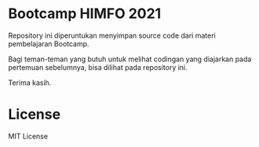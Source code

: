 # Bootcamp HIMFO 2021

Repository ini diperuntukan menyimpan source code dari materi pembelajaran Bootcamp.

Bagi teman-teman yang butuh untuk melihat codingan yang diajarkan pada pertemuan sebelumnya, bisa dilihat pada repository ini.

Terima kasih.

# License

MIT License
